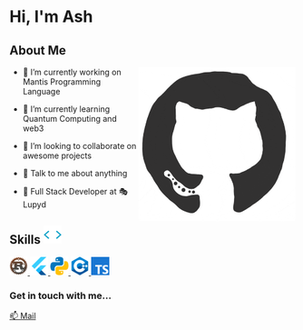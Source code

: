 

# Hi, I'm Ash


<h2> About Me </h2>

<img width="55%" align="right" alt="Github" src="./assets/github.gif" />


- 🔭 I’m currently working on Mantis Programming Language

- 🌱 I’m currently learning Quantum Computing and web3

- 👯 I’m looking to collaborate on awesome projects

- 💬 Talk to me about anything

- 🤖 Full Stack Developer at 🎭 Lupyd


<h2> Skills <img src = "./assets/code.gif" width = 32px height=32px> </h2>
<a href= https://github.com/ash-hashtag?tab=repositories&q=&type=&language=rust&sort= > <img width ='32px' height='32px' src ='./assets/rust.webp'> </a>
<a href= https://github.com/ash-hashtag?tab=repositories&q=&type=&language=flutter&sort= > <img width ='32px' height='32px' src ='./assets/flutter.svg'> </a>
<a href= https://github.com/ash-hashtag?tab=repositories&q=&type=&language=python&sort= > <img width ='32px' height='32px' src ='./assets/python.svg'> </a>
<a href= https://github.com/ash-hashtag?tab=repositories&q=&type=&language=cpp&sort= > <img width ='32px' height='32px' src ='./assets/cpp.svg'> </a>
<a href= https://github.com/ash-hashtag?tab=repositories&q=&type=&language=typescript&sort= > <img width ='32px' height='32px' src ='./assets/typescript.svg'> </a>


### Get in touch with me...
[📫 Mail](mailto://hashtag438@gmail.com)
